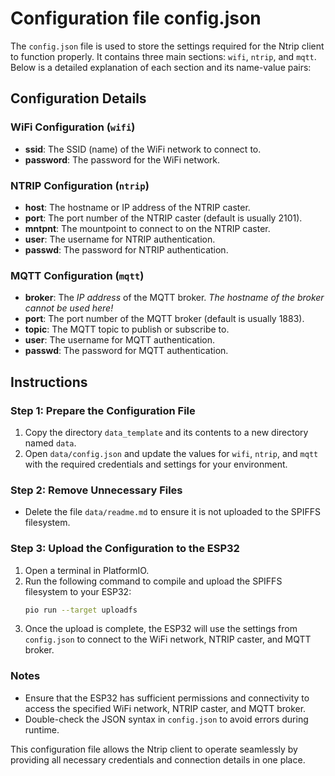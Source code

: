 # Configuration file config.json

The `config.json` file is used to store the settings required for the Ntrip client to function properly. It contains three main sections: `wifi`, `ntrip`, and `mqtt`. Below is a detailed explanation of each section and its name-value pairs:

## Configuration Details

### WiFi Configuration (`wifi`)
- **ssid**: The SSID (name) of the WiFi network to connect to.
- **password**: The password for the WiFi network.

### NTRIP Configuration (`ntrip`)
- **host**: The hostname or IP address of the NTRIP caster.
- **port**: The port number of the NTRIP caster (default is usually 2101).
- **mntpnt**: The mountpoint to connect to on the NTRIP caster.
- **user**: The username for NTRIP authentication.
- **passwd**: The password for NTRIP authentication.

### MQTT Configuration (`mqtt`)
- **broker**: The *IP address* of the MQTT broker. *The hostname of the broker cannot be used here!*
- **port**: The port number of the MQTT broker (default is usually 1883).
- **topic**: The MQTT topic to publish or subscribe to.
- **user**: The username for MQTT authentication.
- **passwd**: The password for MQTT authentication.

## Instructions

### Step 1: Prepare the Configuration File
1. Copy the directory `data_template` and its contents to a new directory named `data`.
2. Open `data/config.json` and update the values for `wifi`, `ntrip`, and `mqtt` with the required credentials and settings for your environment.

### Step 2: Remove Unnecessary Files
- Delete the file `data/readme.md` to ensure it is not uploaded to the SPIFFS filesystem.

### Step 3: Upload the Configuration to the ESP32
1. Open a terminal in PlatformIO.
2. Run the following command to compile and upload the SPIFFS filesystem to your ESP32:
   ```bash
   pio run --target uploadfs
   ```
3. Once the upload is complete, the ESP32 will use the settings from `config.json` to connect to the WiFi network, NTRIP caster, and MQTT broker.

### Notes
- Ensure that the ESP32 has sufficient permissions and connectivity to access the specified WiFi network, NTRIP caster, and MQTT broker.
- Double-check the JSON syntax in `config.json` to avoid errors during runtime.

This configuration file allows the Ntrip client to operate seamlessly by providing all necessary credentials and connection details in one place.
